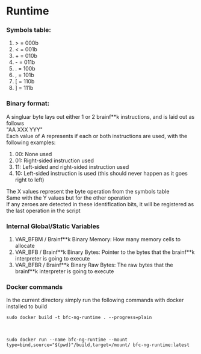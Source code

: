 # Runtime
### Symbols table:
1. \> = 000b
2. < = 001b
3. \+ = 010b
4. \- = 011b
5. . = 100b
6. , = 101b
7. [ = 110b
8. ] = 111b

### Binary format:
A singluar byte lays out either 1 or 2 brainf**k instructions, and is laid out as follows<br/>
"AA XXX YYY"<br/>
Each value of A represents if each or both instructions are used, with the following examples:
1. 00: None used
2. 01: Right-sided instruction used
3. 11: Left-sided and right-sided instruction used
4. 10: Left-sided instruction is used (this should never happen as it goes right to left)

The X values represent the byte operation from the symbols table<br/>
Same with the Y values but for the other operation<br/>
If any zeroes are detected in these identification bits, it will be registered as the last operation in the script <br/>


### Internal Global/Static Variables
1. VAR_BFBM / Brainf\*\*k Binary Memory: How many memory cells to allocate
2. VAR_BFB / Brainf\*\*k Binary Bytes: Pointer to the bytes that the brainf\*\*k interpreter is going to execute
3. VAR_BFBR / Brainf\*\*k Binary Raw Bytes: The raw bytes that the brainf\*\*k interpreter is going to execute 

### Docker commands
In the current directory simply run the following commands with docker installed to build<br/>
```console 
sudo docker build -t bfc-ng-runtime . --progress=plain
```
<br/>

```console
sudo docker run --name bfc-ng-runtime --mount type=bind,source="$(pwd)"/build,target=/mount/ bfc-ng-runtime:latest
```